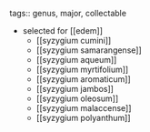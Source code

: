 tags:: genus, major, collectable

- selected for [[edem]]
	- [[syzygium cumini]]
	- [[syzygium samarangense]]
	- [[syzygium aqueum]]
	- [[syzygium myrtifolium]]
	- [[syzygium aromaticum]]
	- [[syzygium jambos]]
	- [[syzygium oleosum]]
	- [[syzygium malaccense]]
	- [[syzygium polyanthum]]